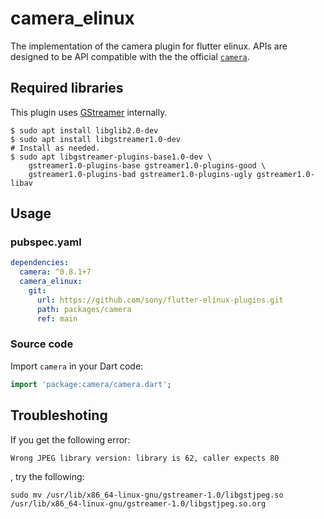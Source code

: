 # camera_elinux

The implementation of the camera plugin for flutter elinux. APIs are designed to be API compatible with the the official [`camera`](https://github.com/flutter/plugins/tree/master/packages/camera).

## Required libraries

This plugin uses [GStreamer](https://gstreamer.freedesktop.org/) internally.

```Shell
$ sudo apt install libglib2.0-dev
$ sudo apt install libgstreamer1.0-dev
# Install as needed.
$ sudo apt libgstreamer-plugins-base1.0-dev \
    gstreamer1.0-plugins-base gstreamer1.0-plugins-good \
    gstreamer1.0-plugins-bad gstreamer1.0-plugins-ugly gstreamer1.0-libav
```

## Usage

### pubspec.yaml
```yaml
dependencies:
  camera: ^0.8.1+7
  camera_elinux:
    git:
      url: https://github.com/sony/flutter-elinux-plugins.git
      path: packages/camera
      ref: main
```

### Source code
Import `camera` in your Dart code:
```dart
import 'package:camera/camera.dart';
```

## Troubleshoting

If you get the following error:
```Shell
Wrong JPEG library version: library is 62, caller expects 80
```

, try the following:
```Shell
sudo mv /usr/lib/x86_64-linux-gnu/gstreamer-1.0/libgstjpeg.so /usr/lib/x86_64-linux-gnu/gstreamer-1.0/libgstjpeg.so.org
```
